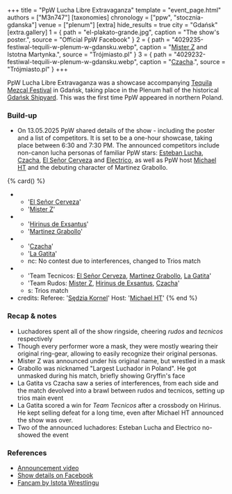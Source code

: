 +++
title = "PpW Lucha Libre Extravaganza"
template = "event_page.html"
authors = ["M3n747"]
[taxonomies]
chronology = ["ppw", "stocznia-gdanska"]
venue = ["plenum"]
[extra]
hide_results = true
city = "Gdańsk"
[extra.gallery]
1 = { path = "el-plakato-grande.jpg", caption = "The show's poster.", source = "Official PpW Facebook" }
2 = { path = "4029235-festiwal-tequili-w-plenum-w-gdansku.webp", caption = "[Mister Z](@/w/mister-z.md) and Istotna Martynka.", source = "Trójmiasto.pl" }
3 = { path = "4029232-festiwal-tequili-w-plenum-w-gdansku.webp", caption = "[Czacha](@/w/johnny-blade.md).", source = "Trójmiasto.pl" }
+++

PpW Lucha Libre Extravaganza was a showcase accompanying [Tequila Mezcal Festival][tequila] in Gdańsk, taking place in the Plenum hall of the historical [Gdańsk Shipyard](@/v/stocznia-gdanska.md). This was the first time PpW appeared in northern Poland.

### Build-up

* On 13.05.2025 PpW shared details of the show - including the poster and a list of competitors. It is set to be a one-hour showcase, taking place between 6:30 and 7:30&nbsp;PM.
The announced competitors include non-canon lucha personas of familiar PpW stars: [Esteban Lucha](@/w/biesiad.md), [Czacha](@/w/johnny-blade.md), [El Señor Cerveza](@/w/goblin.md) and [Electrico](@/w/mister-z.md), as well as PpW host [Michael HT](@/w/michael-ht.md) and the debuting character of Martinez Grabollo.

{% card() %}
- - '[El Señor Cerveza](@/w/goblin.md)'
  - '[Mister Z](@/w/mister-z.md)'
- - '[Hirinus de Exsantus](@/w/biesiad.md)'
  - '[Martinez Grabollo](@/w/gustav-gryffin.md)'
- - '[Czacha](@/w/johnny-blade.md)'
  - '[La Gatita](@/w/agentka-agatka.md)'
  - nc: No contest due to interferences, changed to Trios match
- - 'Team Tecnicos: [El Señor Cerveza](@/w/goblin.md), [Martinez Grabollo](@/w/gustav-gryffin.md), [La Gatita](@/w/agentka-agatka.md)'
  - 'Team Rudos: [Mister Z](@/w/mister-z.md), [Hirinus de Exsantus](@/w/biesiad.md), [Czacha](@/w/johnny-blade.md)'
  - s: Trios match
- credits:
    Referee: '[Sędzia Kornel](@/w/sedzia-kornel.md)'
    Host: '[Michael HT](@/w/michael-ht.md)'
{% end %}

### Recap & notes

* Luchadores spent all of the show ringside, cheering _rudos_ and _tecnicos_ respectively
* Though every performer wore a mask, they were mostly wearing their original ring-gear, allowing to easily recognize their original personas.
* Mister Z was announced under his original name, but wrestled in a mask
* Grabollo was nicknamed "Largest Luchador in Poland". He got unmasked during his match, briefly showing Gryffin's face
* La Gatita vs Czacha saw a series of interferences, from each side and the match devolved into a brawl between rudos and tecnicos, setting up trios main event
* La Gatita scored a win for _Team Tecnicos_ after a crossbody on Hirinus. He kept selling defeat for a long time, even after Michael HT announced the show was over.
* Two of the announced luchadores: Esteban Lucha and Electrico no-showed the event

### References

* [Announcement video](https://www.facebook.com/reel/1707539943197636)
* [Show details on Facebook](https://www.facebook.com/photo/?fbid=1245911024205954&set=a.499910772139320)
* [Fancam by Istota Wrestlingu](https://www.youtube.com/watch?v=wIYrM_KH2jM)

[tequila]: https://tequilamezcalfestival.pl
